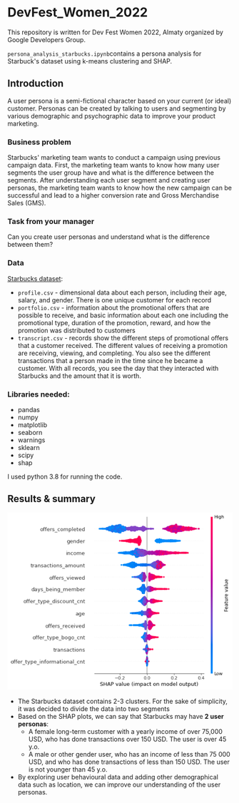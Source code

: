 # DevFest_Women_2022

This repository is written for Dev Fest Women 2022, Almaty organized by Google Developers Group.

`persona_analysis_starbucks.ipynb`contains a persona analysis for Starbuck's dataset using k-means clustering and SHAP.

## Introduction

A user persona is a semi-fictional character based on your current (or ideal) customer. Personas can be created by talking to users and segmenting by various demographic and psychographic data to improve your product marketing. 

### Business problem


Starbucks' marketing team wants to conduct a campaign using previous campaign data. First, the marketing team wants to know how many user segments the user group have and what is the difference between the segments. After understanding each user segment and creating user personas, the marketing team wants to know how the new campaign can be successful and lead to a higher conversion rate and Gross Merchandise Sales (GMS).


### Task from your manager

Can you create user personas and understand what is the difference between them?


### Data

[Starbucks dataset](https://www.kaggle.com/datasets/ihormuliar/starbucks-customer-data): 
* `profile.csv` - dimensional data about each person, including their age, salary, and gender. There is one unique customer for each record
* `portfolio.csv` - information about the promotional offers that are possible to receive, and basic information about each one including the promotional type, duration of the promotion, reward, and how the promotion was distributed to customers
* `transcript.csv` - records show the different steps of promotional offers that a customer received. The different values of receiving a promotion are receiving, viewing, and completing. You also see the different transactions that a person made in the time since he became a customer. With all records, you see the day that they interacted with Starbucks and the amount that it is worth.

### Libraries needed:
* pandas
* numpy
* matplotlib
* seaborn
* warnings
* sklearn
* scipy
* shap

I used python 3.8 for running the code.

## Results & summary
<img src="./img/shap.png" alt="shap plot" />

* The Starbucks dataset contains 2-3 clusters. For the sake of simplicity, it was decided to divide the data into two segments
* Based on the SHAP plots, we can say that Starbucks may have **2 user personas**:
    - A female long-term customer with a yearly income of over 75,000 USD, who has done transactions over 150 USD. The user is over 45 y.o.
    - A male or other gender user, who has an income of less than 75 000 USD, and who has done transactions of less than 150 USD. The user is not younger than 45 y.o.
* By exploring user behavioural data and adding other demographical data such as location, we can improve our understanding of the user personas.
